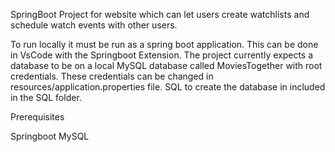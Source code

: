 SpringBoot Project for website which can let users create watchlists and schedule watch events with other users.


To run locally it must be run as a spring boot application. This can be done in VsCode with the Springboot Extension. 
The project currently expects a database to be on a local MySQL database called MoviesTogether with root credentials. These credentials can be changed in resources/application.properties file.
SQL to create the database in included in the SQL folder.

Prerequisites

Springboot
MySQL
